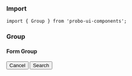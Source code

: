### Import

`import { Group } from 'probo-ui-components';`

### Group

#### Form Group  

  <Group>
    <Button color="isDanger">Cancel</Button>
    <Button color="isSuccess">Search</Button>
  </Group>
